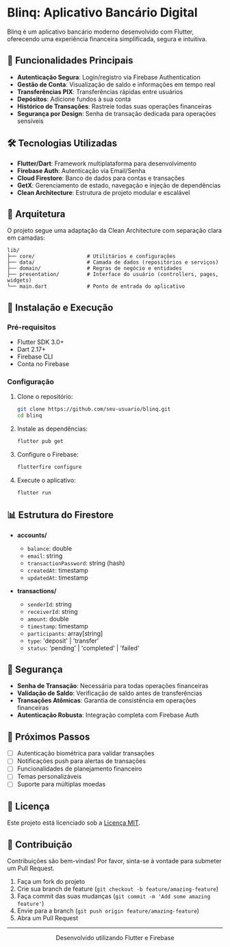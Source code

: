 # Blinq: Aplicativo Bancário Digital

Blinq é um aplicativo bancário moderno desenvolvido com Flutter, oferecendo uma experiência financeira simplificada, segura e intuitiva.

## 📱 Funcionalidades Principais

- **Autenticação Segura**: Login/registro via Firebase Authentication
- **Gestão de Conta**: Visualização de saldo e informações em tempo real
- **Transferências PIX**: Transferências rápidas entre usuários
- **Depósitos**: Adicione fundos à sua conta
- **Histórico de Transações**: Rastreie todas suas operações financeiras
- **Segurança por Design**: Senha de transação dedicada para operações sensíveis

## 🛠️ Tecnologias Utilizadas

- **Flutter/Dart**: Framework multiplataforma para desenvolvimento
- **Firebase Auth**: Autenticação via Email/Senha
- **Cloud Firestore**: Banco de dados para contas e transações
- **GetX**: Gerenciamento de estado, navegação e injeção de dependências
- **Clean Architecture**: Estrutura de projeto modular e escalável

## 📐 Arquitetura

O projeto segue uma adaptação da Clean Architecture com separação clara em camadas:

```
lib/
├── core/                 # Utilitários e configurações
├── data/                 # Camada de dados (repositórios e serviços)
├── domain/               # Regras de negócio e entidades
├── presentation/         # Interface do usuário (controllers, pages, widgets)
└── main.dart             # Ponto de entrada do aplicativo
```

## 🚀 Instalação e Execução

### Pré-requisitos
- Flutter SDK 3.0+
- Dart 2.17+
- Firebase CLI
- Conta no Firebase

### Configuração

1. Clone o repositório:
   ```bash
   git clone https://github.com/seu-usuario/blinq.git
   cd blinq
   ```

2. Instale as dependências:
   ```bash
   flutter pub get
   ```

3. Configure o Firebase:
   ```bash
   flutterfire configure
   ```

4. Execute o aplicativo:
   ```bash
   flutter run
   ```

## 📊 Estrutura do Firestore

- **accounts/<userId>**
  - `balance`: double
  - `email`: string
  - `transactionPassword`: string (hash)
  - `createdAt`: timestamp
  - `updatedAt`: timestamp

- **transactions/**
  - `senderId`: string
  - `receiverId`: string
  - `amount`: double
  - `timestamp`: timestamp
  - `participants`: array[string]
  - `type`: 'deposit' | 'transfer'
  - `status`: 'pending' | 'completed' | 'failed'

## 🔐 Segurança

- **Senha de Transação**: Necessária para todas operações financeiras
- **Validação de Saldo**: Verificação de saldo antes de transferências
- **Transações Atômicas**: Garantia de consistência em operações financeiras
- **Autenticação Robusta**: Integração completa com Firebase Auth

## 🔮 Próximos Passos

- [ ] Autenticação biométrica para validar transações
- [ ] Notificações push para alertas de transações
- [ ] Funcionalidades de planejamento financeiro
- [ ] Temas personalizáveis
- [ ] Suporte para múltiplas moedas

## 📜 Licença

Este projeto está licenciado sob a [Licença MIT](LICENSE).

## 👥 Contribuição

Contribuições são bem-vindas! Por favor, sinta-se à vontade para submeter um Pull Request.

1. Faça um fork do projeto
2. Crie sua branch de feature (`git checkout -b feature/amazing-feature`)
3. Faça commit das suas mudanças (`git commit -m 'Add some amazing feature'`)
4. Envie para a branch (`git push origin feature/amazing-feature`)
5. Abra um Pull Request

---

<p align="center">
  Desenvolvido utilizando Flutter e Firebase
</p>
